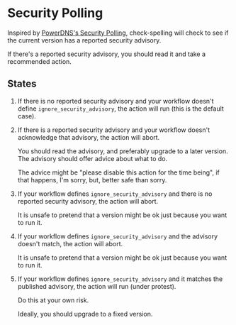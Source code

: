 # Security Polling

Inspired by [PowerDNS's Security Polling](https://doc.powerdns.com/authoritative/security.html#security-polling),
check-spelling will check to see if the current version has a reported security advisory.

If there's a reported security advisory, you should read it and take a recommended action.

## States

1. If there is no reported security advisory and your workflow doesn't define `ignore_security_advisory`, the action will run (this is the default case).

2. If there is a reported security advisory and your workflow doesn't acknowledge that advisory, the action will abort.

   You should read the advisory, and preferably upgrade to a later version. The advisory should offer advice about what to do.

   The advice might be "please disable this action for the time being", if that happens, I'm sorry, but, better safe than sorry.

3. If your workflow defines `ignore_security_advisory` and there is no reported security advisory, the action will abort.

   It is unsafe to pretend that a version might be ok just because you want to run it.

4. If your workflow defines `ignore_security_advisory` and the advisory doesn't match, the action will abort.

   It is unsafe to pretend that a version might be ok just because you want to run it.

5. If your workflow defines `ignore_security_advisory` and it matches the published advisory, the action will run (under protest).

   Do this at your own risk.

   Ideally, you should upgrade to a fixed version.
